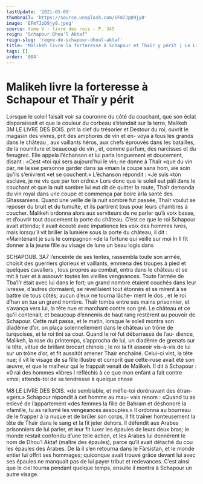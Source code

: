 ```yaml
---
lastUpdate: '2021-05-09'
thumbnail: 'https://source.unsplash.com/EFm7JpD9jy8'
image: 'EFm7JpD9jy8.jpeg'
source: tome V - livre des rois - P. 345
reign: "Schapour Dhou'l Aktaf"
reign-slug: 'regne-de-schapour-dhoul-aktaf'
title: 'Malikeh livre la forteresse à Schapour et Thaïr y périt | Le Livre des Rois | Shâhnâmeh'
tags: []
order: '004'
---
```


# Malikeh livre la forteresse à Schapour et Thaïr y périt

Lorsque le soleil faisait voir sa couronne du côté
du couchant, que son éclat disparaissait et que la couleur du corbeau s’étendait sur la terre, Malikeh
3M LE LIVRE DES BOIS.
prit la clef du trésorier et Destour du roi, ouvrit le magasin des vivres, prit des amphores de vin et en- voya à tous les grands dans le château , aux vaillants héros, aux chefs éprouvés dans les batailles, de la nourriture et beaucoup de vin , et, comme parfum, des narcisses et du fenugrec. Elle appela l’échanson
et lui parla longuement et doucement, disant : «Cest «toi qui sers aujourd’hui le vin; ne donne à Thaîr
«que du vin par, ne laisse personne garder dans sa «main la coupe sans hom, aie soin qu’ils s’enivrent
«et se couchent.» L’échanson répondit : «Je suis
«ton esclave, je ne vis que par ton ordre.»
Lors donc que le soleil eut pâli dans le couchant et que la nuit sombre lui eut dit de quitter la route, Thaïr demanda du vin royal dans une coupe et commença par boire àrla santé des Ghassaniens. Quand une veille de la nuit sombre fut passée, Thaïr voulut se reposer du bruit et du tumulte, et ils partirent tous pour leurs chambres à coucher. Malikeh ordonna alors aux serviteurs de ne parler qu’à voix basse, et d’ouvrir tout doucement la porte
du château.
C’est ce que le roi Schapour avait attendu; il avait écouté avec impatience les voix des hommes ivres,
mais lorsqu’il vit briller la lumière sous la porte du château, il dit : «Maintenant je suis le compagnon «de la fortune qui veille sur moi ln Il fit donner à
la jeune fille au visage de lune un beau logis dans

SCHAPOUB. 3A7 l’enceinte de ses tentes, rassembla toute son armée,
choisit des guerriers glorieux et vaillants, emmena
des troupes à pied et quelques cavaliers , tous propres
au combat, entra dans le château et se mit à tuer
et à assouvir toutes les vieilles vengeances. Toute l’armée de Tba’i’r était avec lui dans le fort; un grand
nombre étaient couchés dans leur ivresse, d’autres dormaient, se réveillaient tout étonnés et se mirent à
se battre de tous côtés; aucun d’eux ne tourna lâche- ment le dos , et le roi d’han en tua un grand nombre. Thaîr tomba entre ses mains prisonnier, et s’avança vers lui, la tête nue et marchant contre son gré. Le château et ce qu’il contenait, et beaucoup d’ennemis
de haut rang restèrent au pouvoir de Schapour. Cette nuit passa, et le matin, lorsque le soleil
montra son diadème d’or, on plaça solennellement dans le château un trône de turquoises, et le roi tint sa cour. Quand le roi fut débarrassé de l’au- dience, Malikeh, la rose du printemps, s’approcha
de lui, un diadème de grenats sur la tête, vêtue de brillant brocart chinois ; le roi la fit asseoir vis-à-vis de lui sur un trône d’or, et fit aussitôt amener Thaïr enchaîné. Celui-ci vint, la tête nue; il vit le visage
de sa fille illustre et comprit que cette-ruse avait été son œuvre, et que le malheur qui le frappait venait de Malikeh. Il dit à Schapour : «0 rai des hommes «libres l réfléchis à ce que mon enfant a fait contre
«moi; attends-toi de sa tendresse à quelque chose

M8 LE LIVRE DES BOIS.
«de semblable, et méfie-toi dorénavant des étran-
«gers.» Schapour répondit à cet homme au mau-
vais renom : «Quand tu as enlevé de l’appartement
«des femmes la fille de Bahram et déshonoré la «famille, tu as rallumé les vengeances assoupies.»
Il ordonna au bourreau de le frapper à la nuque et de brûler son corps, Il fit traîner honteusement
la tête de Thaïr dans le sang et la fit jeter dehors. Il défendit aux Arabes prisonniers de lui parler, et leur fit luxer les épaules de leurs deux bras; le monde restait confondu d’une telle action, et les Arabes lui donnèrent le nom de Dhou’l Aktaf (maître
des épaules), parce qu’il avait détaché du cou les
épaules des Arabes.
De là il s’en retourna dans le Fàrsistan, et le monde entier lui offrit ses hommages; quiconque avait trouvé grâce devant lui avec ses épaules ne manquait pas de lui payer tribut et redevances. C’est
ainsi que le ciel tourna pendant quelque temps, ensuite il montra à Schapour un autre visage.
